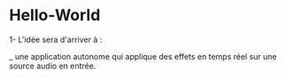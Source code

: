 # Hello-World


1- L'idée sera d'arriver à :


  _ une application autonome qui applique des effets en temps réel sur une source audio en entrée.

